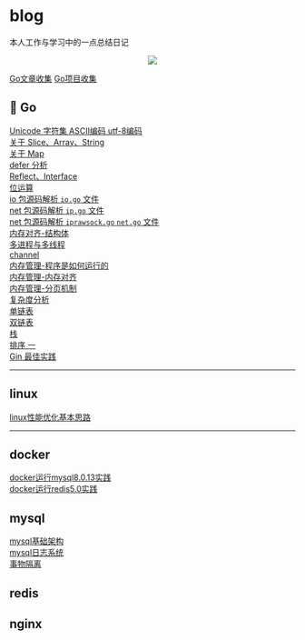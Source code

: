 # blog

本人工作与学习中的一点总结日记

<p align='center'>
<img src='https://github.com/w1991668899/blog/blob/master/image/go/defer.jpeg'>
</p>

[Go文章收集](https://github.com/w1991668899/blog/blob/master/article.md)  [Go项目收集](https://github.com/w1991668899/blog/blob/master/project.md)

## 🐳 Go

[Unicode 字符集 ASCII编码 utf-8编码](https://github.com/w1991668899/blog/blob/master/go/unicode.md)<br>
[关于 Slice、Array、String](https://github.com/w1991668899/blog/blob/master/go/%E5%88%87%E7%89%87%E4%B8%8E%E6%95%B0%E7%BB%84.md)<br>
[关于 Map](https://github.com/w1991668899/blog/blob/master/go/map.md)<br>
[defer 分析](https://github.com/w1991668899/blog/blob/master/go/defer.md)<br>
[Reflect、Interface]()<br>
[位运算](https://github.com/w1991668899/blog/blob/master/go/%E4%BD%8D%E8%BF%90%E7%AE%97.md)<br>
[io 包源码解析 `io.go` 文件](https://github.com/w1991668899/blog/blob/master/go/io/io.md)<br>
[net 包源码解析 `ip.go` 文件](https://github.com/w1991668899/blog/blob/master/go/net/net_ip.md)<br>
[net 包源码解析 `iprawsock.go` `net.go` 文件](https://github.com/w1991668899/blog/blob/master/go/net/net_iprawsock.md)<br>
[内存对齐-结构体](https://www.jianshu.com/p/a0c5315400a7)<br>
[多进程与多线程](https://github.com/w1991668899/blog/blob/master/go/concurrent/%E5%A4%9A%E8%BF%9B%E7%A8%8B%E4%B8%8E%E5%A4%9A%E7%BA%BF%E7%A8%8B.md)<br>
[channel](https://github.com/w1991668899/blog/blob/master/go/concurrent/channel.md)<br>
[内存管理-程序是如何运行的](https://www.jianshu.com/p/f42ad2f9af73)<br>
[内存管理-内存对齐](https://www.jianshu.com/p/be89357ab475)<br>[内存管理-分页机制](https://www.jianshu.com/p/f9e362e64ef9)<br>
[复杂度分析](https://www.jianshu.com/p/444c65ebb416)<br>
[单链表](https://github.com/w1991668899/blog/blob/master/go/structures_algorithms/single_link.md)<br>
[双链表](https://github.com/w1991668899/blog/blob/master/go/structures_algorithms/double_link.md)<br>
[栈](https://github.com/w1991668899/blog/blob/master/go/structures_algorithms/stack.md)<br>
[排序 一](https://github.com/w1991668899/blog/blob/master/go/structures_algorithms/%E6%8E%92%E5%BA%8F%20%E4%B8%80.md)<br>
[Gin 最佳实践](https://github.com/w1991668899/gin_example/blob/master/README.md)<br>

--------------------------------------------------
## linux

[linux性能优化基本思路](https://github.com/w1991668899/blog/blob/master/linux/linux%E6%80%A7%E8%83%BD%E4%BC%98%E5%8C%96%E5%9F%BA%E6%9C%AC%E6%80%9D%E8%B7%AF.md)

---------------------------------------------------
## docker

[docker运行mysql8.0.13实践](https://www.jianshu.com/p/49f7e46cf4c6)<br>
[docker运行redis5.0实践](https://www.jianshu.com/p/cb3f94b263da)<br>

## mysql

[mysql基础架构](https://github.com/w1991668899/blog/blob/master/mysql/mysql%E5%9F%BA%E7%A1%80%E6%9E%B6%E6%9E%84.md)<br>
[mysql日志系统](https://github.com/w1991668899/blog/blob/master/mysql/mysql%E6%97%A5%E5%BF%97%E7%B3%BB%E7%BB%9F.md)<br>
[事物隔离](https://github.com/w1991668899/blog/blob/master/mysql/%E4%BA%8B%E7%89%A9%E9%9A%94%E7%A6%BB.md)<br>

## redis


## nginx







